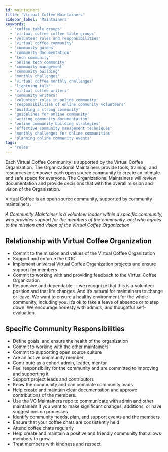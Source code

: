 ```yaml
---
id: maintainers
title: 'Virtual Coffee Maintainers'
sidebar_label: 'Maintainers'
keywords:
  - 'coffee table groups'
  - 'virtual coffee coffee table groups'
  - 'volunteer roles and responsibilities'
  - 'virtual coffee community'
  - 'community guides'
  - 'community documentation'
  - 'tech community'
  - 'online tech community'
  - 'community management'
  - 'community building'
  - 'monthly challenges'
  - 'virtual coffee monthly challenges'
  - 'lightning talk'
  - 'virtual coffee writers'
  - 'community writers'
  - 'volunteer roles in online community'
  - 'responsibilities of online community volunteers'
  - 'building a strong community'
  - 'guidelines for online community'
  - 'writing community documentation'
  - 'online community building strategies'
  - 'effective community management techniques'
  - 'monthly challenges for online communities'
  - 'planning online community events'
tags:
  - 'roles'
---
```


Each Virtual Coffee Community is supported by the Virtual Coffee Organization. The Organizational Maintainers provide tools, training, and resources to empower each open source community to create an intimate and safe space for everyone. The Organizational Maintainers will review documentation and provide decisions that with the overall mission and vision of the Organization.

Virtual Coffee is an open source community, supported by community maintainers.

_A Community Maintainer is a volunteer leader within a specific community, who provides support for the members of the community, and who agrees to the mission and vision of the Virtual Coffee Organization_

## Relationship with Virtual Coffee Organization

- Commit to the mission and values of the Virtual Coffee Organization
- Support and enforce the COC
- Implement universal Virtual Coffee Organization projects and ensure support for members
- Commit to working with and providing feedback to the Virtual Coffee Organization
- Responsive and dependable -- we recognize that this is a volunteer position and that life changes. And it’s natural for maintainers to change or leave. We want to ensure a healthy environment for the whole community, including you. It’s ok to take a leave of absence or to step down. We encourage honesty with admins, and thoughtful self-evaluation.

## Specific Community Responsibilities

- Define goals, and ensure the health of the organization
- Commit to working with the other maintainers
- Commit to supporting open source culture
- Are an active community member
- Contribute as a cohort admin, leader, mentor
- Feel responsibility for the community and are committed to improving and supporting it
- Support project leads and contributors
- Know the community and can nominate community leads
- Help create and maintain clear documentation and approve contributions of the members.
- Use the VC Maintainers repo to communicate with admin and other maintainers if you want to make significant changes, additions, or have suggestions on processes.
- Identify community needs, plan, and support events and the members
- Ensure that your coffee chats are consistently held
- Attend coffee chats regularly
- Help create and maintain a positive and friendly community that allows members to grow
- Treat members with kindness and respect
